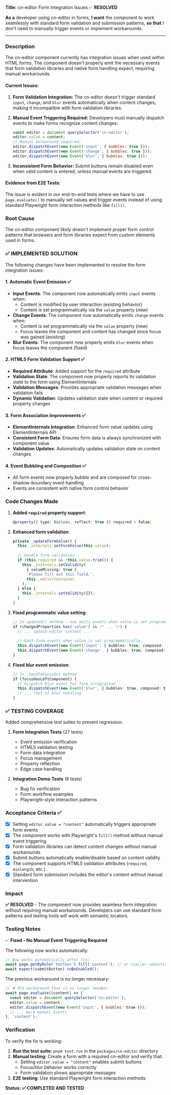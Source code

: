 **Title:** cn-editor Form Integration Issues ✅ **RESOLVED**

**As a** developer using cn-editor in forms, **I want** the component to work seamlessly with standard form validation and submission patterns, **so that** I don't need to manually trigger events or implement workarounds.

---

### Description

The cn-editor component currently has integration issues when used within HTML forms. The component doesn't properly emit the necessary events that form validation libraries and native form handling expect, requiring manual workarounds.

#### Current Issues:

1. **Form Validation Integration:** The cn-editor doesn't trigger standard `input`, `change`, and `blur` events automatically when content changes, making it incompatible with form validation libraries.

2. **Manual Event Triggering Required:** Developers must manually dispatch events to make forms recognize content changes:
   ```javascript
   const editor = document.querySelector('cn-editor');
   editor.value = content;
   // Manual workaround required:
   editor.dispatchEvent(new Event('input', { bubbles: true }));
   editor.dispatchEvent(new Event('change', { bubbles: true }));
   editor.dispatchEvent(new Event('blur', { bubbles: true }));
   ```

3. **Inconsistent Form Behavior:** Submit buttons remain disabled even when valid content is entered, unless manual events are triggered.

#### Evidence from E2E Tests:

The issue is evident in our end-to-end tests where we have to use `page.evaluate()` to manually set values and trigger events instead of using standard Playwright form interaction methods like `fill()`.

### Root Cause

The cn-editor component likely doesn't implement proper form control patterns that browsers and form libraries expect from custom elements used in forms.

### ✅ **IMPLEMENTED SOLUTION**

The following changes have been implemented to resolve the form integration issues:

#### 1. **Automatic Event Emission** ✅
- **Input Events**: The component now automatically emits `input` events when:
  - Content is modified by user interaction (existing behavior)
  - Content is set programmatically via the `value` property (new)
- **Change Events**: The component now automatically emits `change` events when:
  - Content is set programmatically via the `value` property (new)
  - Focus leaves the component and content has changed since focus was gained (existing)
- **Blur Events**: The component now properly emits `blur` events when focus leaves the component (fixed)

#### 2. **HTML5 Form Validation Support** ✅
- **Required Attribute**: Added support for the `required` attribute
- **Validation State**: The component now properly reports its validation state to the form using ElementInternals
- **Validation Messages**: Provides appropriate validation messages when validation fails
- **Dynamic Validation**: Updates validation state when content or required property changes

#### 3. **Form Association Improvements** ✅
- **ElementInternals Integration**: Enhanced form value updates using ElementInternals API
- **Consistent Form Data**: Ensures form data is always synchronized with component value
- **Validation Updates**: Automatically updates validation state on content changes

#### 4. **Event Bubbling and Composition** ✅
- All form events now properly bubble and are composed for cross-shadow-boundary event handling
- Events are consistent with native form control behavior

### Code Changes Made

1. **Added `required` property support**:
   ```typescript
   @property({ type: Boolean, reflect: true }) required = false;
   ```

2. **Enhanced form validation**:
   ```typescript
   private _updateFormValue() {
     this._internals.setFormValue(this.value);
     
     // Handle form validation
     if (this.required && !this.value.trim()) {
       this._internals.setValidity(
         { valueMissing: true },
         'Please fill out this field.',
         this._editorContainer
       );
     } else {
       this._internals.setValidity({});
     }
   }
   ```

3. **Fixed programmatic value setting**:
   ```typescript
   // In updated() method - now emits events when value is set programmatically
   if (changedProperties.has('value') && /* ... */) {
     // ... update editor content ...
     
     // Emit form events when value is set programmatically
     this.dispatchEvent(new Event('input', { bubbles: true, composed: true }));
     this.dispatchEvent(new Event('change', { bubbles: true, composed: true }));
   }
   ```

4. **Fixed blur event emission**:
   ```typescript
   // In _handleFocusOut method
   if (focusHasLeftComponent) {
     // Dispatch blur event for form integration
     this.dispatchEvent(new Event('blur', { bubbles: true, composed: true }));
     // ... rest of blur handling
   }
   ```

### ✅ **TESTING COVERAGE**

Added comprehensive test suites to prevent regression:

1. **Form Integration Tests** (27 tests)
   - Event emission verification
   - HTML5 validation testing  
   - Form data integration
   - Focus management
   - Property reflection
   - Edge case handling

2. **Integration Demo Tests** (8 tests)
   - Bug fix verification
   - Form workflow examples
   - Playwright-style interaction patterns

### Acceptance Criteria ✅

- [x] Setting `editor.value = "content"` automatically triggers appropriate form events
- [x] The component works with Playwright's `fill()` method without manual event triggering
- [x] Form validation libraries can detect content changes without manual workarounds
- [x] Submit buttons automatically enable/disable based on content validity
- [x] The component supports HTML5 validation attributes (`required`, `minlength`, etc.)
- [x] Standard form submission includes the editor's content without manual intervention

### Impact

**✅ RESOLVED** - The component now provides seamless form integration without requiring manual workarounds. Developers can use standard form patterns and testing tools will work with semantic locators.

### Testing Notes

✅ **Fixed - No Manual Event Triggering Required**

The following now works automatically:

```javascript
// Now works automatically after fix:
await page.getByRole('textbox').fill('content'); // or similar semantic locator
await expect(submitButton).toBeEnabled();
```

The previous workaround is no longer necessary:

```javascript
// ❌ Old workaround that is no longer needed:
await page.evaluate((content) => {
  const editor = document.querySelector('cn-editor');
  editor.value = content;
  editor.dispatchEvent(new Event('input', { bubbles: true }));
  // ... more manual events
}, 'content');
```

### Verification

To verify the fix is working:

1. **Run the test suite**: `pnpm test:run` in the `packages/cn-editor` directory
2. **Manual testing**: Create a form with a required cn-editor and verify that:
   - Setting `editor.value = "content"` enables submit buttons
   - Focus/blur behavior works correctly
   - Form validation shows appropriate messages
3. **E2E testing**: Use standard Playwright form interaction methods

**Status: ✅ COMPLETED AND TESTED**
